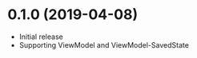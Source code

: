 0.1.0 (2019-04-08)
==================
* Initial release
* Supporting ViewModel and ViewModel-SavedState